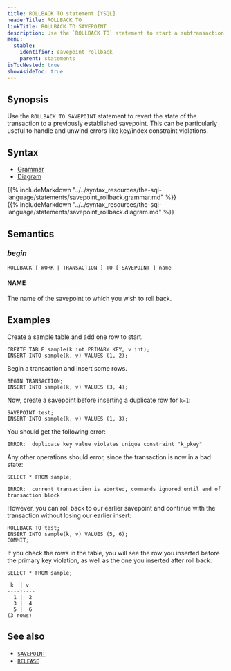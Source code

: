 ```yaml
---
title: ROLLBACK TO statement [YSQL]
headerTitle: ROLLBACK TO
linkTitle: ROLLBACK TO SAVEPOINT
description: Use the `ROLLBACK TO` statement to start a subtransaction within the current transaction.
menu:
  stable:
    identifier: savepoint_rollback
    parent: statements
isTocNested: true
showAsideToc: true
---
```


## Synopsis

Use the `ROLLBACK TO SAVEPOINT` statement to revert the state of the transaction to a previously established savepoint. This can be particularly useful to handle and unwind errors like key/index constraint violations.

## Syntax

<ul class="nav nav-tabs nav-tabs-yb">
  <li >
    <a href="#grammar" class="nav-link active" id="grammar-tab" data-toggle="tab" role="tab" aria-controls="grammar" aria-selected="true">
      <i class="fas fa-file-alt" aria-hidden="true"></i>
      Grammar
    </a>
  </li>
  <li>
    <a href="#diagram" class="nav-link" id="diagram-tab" data-toggle="tab" role="tab" aria-controls="diagram" aria-selected="false">
      <i class="fas fa-project-diagram" aria-hidden="true"></i>
      Diagram
    </a>
  </li>
</ul>

<div class="tab-content">
  <div id="grammar" class="tab-pane fade show active" role="tabpanel" aria-labelledby="grammar-tab">
  {{% includeMarkdown "../../syntax_resources/the-sql-language/statements/savepoint_rollback.grammar.md" %}}
  </div>
  <div id="diagram" class="tab-pane fade" role="tabpanel" aria-labelledby="diagram-tab">
  {{% includeMarkdown "../../syntax_resources/the-sql-language/statements/savepoint_rollback.diagram.md" %}}
  </div>
</div>

## Semantics

### *begin*

```plpgsql
ROLLBACK [ WORK | TRANSACTION ] TO [ SAVEPOINT ] name
```

#### NAME

The name of the savepoint to which you wish to roll back.

## Examples

Create a sample table and add one row to start.

```plpgsql
CREATE TABLE sample(k int PRIMARY KEY, v int);
INSERT INTO sample(k, v) VALUES (1, 2);
```

Begin a transaction and insert some rows.

```plpgsql
BEGIN TRANSACTION;
INSERT INTO sample(k, v) VALUES (3, 4);
```

Now, create a savepoint before inserting a duplicate row for `k=1`:

```plpgsql
SAVEPOINT test;
INSERT INTO sample(k, v) VALUES (1, 3);
```

You should get the following error:

```output
ERROR:  duplicate key value violates unique constraint "k_pkey"
```

Any other operations should error, since the transaction is now in a bad state:

```plpgsql
SELECT * FROM sample;
```

```output
ERROR:  current transaction is aborted, commands ignored until end of transaction block
```

However, you can roll back to our earlier savepoint and continue with the transaction without losing our earlier insert:

```plpgsql
ROLLBACK TO test;
INSERT INTO sample(k, v) VALUES (5, 6);
COMMIT;
```

If you check the rows in the table, you will see the row you inserted before the primary key violation, as well as the one you inserted after roll back:

```plpgsql
SELECT * FROM sample;
```

```output
 k  | v
----+----
  1 |  2
  3 |  4
  5 |  6
(3 rows)
```

## See also

- [`SAVEPOINT`](../savepoint_create)
- [`RELEASE`](../savepoint_release)

